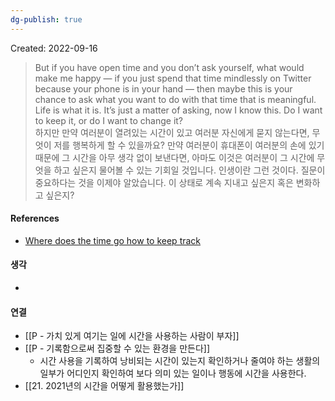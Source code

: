 ```yaml
---
dg-publish: true
---
```

Created: 2022-09-16

>But if you have open time and you don’t ask yourself, what would make me happy — if you just spend that time mindlessly on Twitter because your phone is in your hand — then maybe this is your chance to ask what you want to do with that time that is meaningful. Life is what it is. It’s just a matter of asking, now I know this. Do I want to keep it, or do I want to change it?<br>하지만 만약 여러분이 열려있는 시간이 있고 여러분 자신에게 묻지 않는다면, 무엇이 저를 행복하게 할 수 있을까요? 만약 여러분이 휴대폰이 여러분의 손에 있기 때문에 그 시간을 아무 생각 없이 보낸다면, 아마도 이것은 여러분이 그 시간에 무엇을 하고 싶은지 물어볼 수 있는 기회일 것입니다. 인생이란 그런 것이다. 질문이 중요하다는 것을 이제야 알았습니다. 이 상태로 계속 지내고 싶은지 혹은 변화하고 싶은지? 

#### References
- [Where does the time go how to keep track](https://archive.nytimes.com/well.blogs.nytimes.com/2016/05/17/where-does-the-time-go-how-to-keep-track/?mtrref=www.google.com&gwh=793408AAFA5241728AC46DCCF08F28A4&gwt=regi&assetType=REGIWALL)

#### 생각
- 

#### 연결
- [[P - 가치 있게 여기는 일에 시간을 사용하는 사람이 부자]]
- [[P - 기록함으로써 집중할 수 있는 환경을 만든다]]
    - 시간 사용을 기록하여 낭비되는 시간이 있는지 확인하거나 줄여야 하는 생활의 일부가 어디인지 확인하여 보다 의미 있는 일이나 행동에 시간을 사용한다.
- [[21. 2021년의 시간을 어떻게 활용했는가]]
